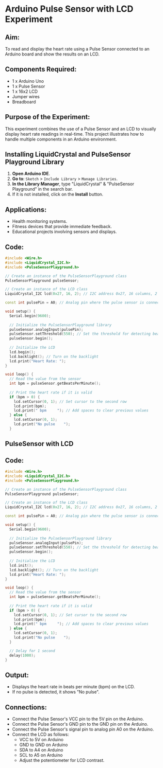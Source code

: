 # Arduino Pulse Sensor with LCD Experiment

## Aim:
To read and display the heart rate using a Pulse Sensor connected to an Arduino board and show the results on an LCD.

## Components Required:
- 1 x Arduino Uno
- 1 x Pulse Sensor
- 1 x 16x2 LCD
- Jumper wires
- Breadboard

## Purpose of the Experiment:
This experiment combines the use of a Pulse Sensor and an LCD to visually display heart rate readings in real-time. This project illustrates how to handle multiple components in an Arduino environment.

## Installing LiquidCrystal  and PulseSensor Playground Library

1. **Open Arduino IDE**.
2. **Go to**: `Sketch` > `Include Library` > `Manage Libraries`.
3. **In the Library Manager**, type "LiquidCrystal" & "PulseSensor Playground" in the search bar.
4. If it is not installed, click on the **Install** button.


## Applications:
- Health monitoring systems.
- Fitness devices that provide immediate feedback.
- Educational projects involving sensors and displays.

## Code:
```cpp
#include <Wire.h>
#include <LiquidCrystal_I2C.h>
#include <PulseSensorPlayground.h>

// Create an instance of the PulseSensorPlayground class
PulseSensorPlayground pulseSensor;

// Create an instance of the LCD class
LiquidCrystal_I2C lcd(0x27, 16, 2); // I2C address 0x27, 16 columns, 2 rows

const int pulsePin = A0; // Analog pin where the pulse sensor is connected

void setup() {
  Serial.begin(9600);
  
  // Initialize the PulseSensorPlayground library
  pulseSensor.analogInput(pulsePin);
  pulseSensor.setThreshold(550); // Set the threshold for detecting beats
  pulseSensor.begin();
  
  // Initialize the LCD
  lcd.begin();
  lcd.backlight(); // Turn on the backlight
  lcd.print("Heart Rate: ");
}

void loop() {
  // Read the value from the sensor
  int bpm = pulseSensor.getBeatsPerMinute();
  
  // Print the heart rate if it is valid
  if (bpm > 0) {
    lcd.setCursor(0, 1); // Set cursor to the second row
    lcd.print(bpm);
    lcd.print(" bpm     "); // Add spaces to clear previous values
  } else {
    lcd.setCursor(0, 1);
    lcd.print("No pulse    ");
  }
```

## PulseSensor with LCD
## Code:
```cpp
#include <Wire.h>
#include <LiquidCrystal_I2C.h>
#include <PulseSensorPlayground.h>

// Create an instance of the PulseSensorPlayground class
PulseSensorPlayground pulseSensor;

// Create an instance of the LCD class
LiquidCrystal_I2C lcd(0x27, 16, 2); // I2C address 0x27, 16 columns, 2 rows

const int pulsePin = A0; // Analog pin where the pulse sensor is connected

void setup() {
  Serial.begin(9600);
  
  // Initialize the PulseSensorPlayground library
  pulseSensor.analogInput(pulsePin);
  pulseSensor.setThreshold(550); // Set the threshold for detecting beats
  pulseSensor.begin();
  
  // Initialize the LCD
  lcd.init();
  lcd.backlight(); // Turn on the backlight
  lcd.print("Heart Rate: ");
}

void loop() {
  // Read the value from the sensor
  int bpm = pulseSensor.getBeatsPerMinute();
  
  // Print the heart rate if it is valid
  if (bpm > 0) {
    lcd.setCursor(0, 1); // Set cursor to the second row
    lcd.print(bpm);
    lcd.print(" bpm     "); // Add spaces to clear previous values
  } else {
    lcd.setCursor(0, 1);
    lcd.print("No pulse    ");
  }

  // Delay for 1 second
  delay(1000);
}
```

## Output:
   - Displays the heart rate in beats per minute (bpm) on the LCD.
   - If no pulse is detected, it shows "No pulse".

## Connections:
   - Connect the Pulse Sensor's VCC pin to the 5V pin on the Arduino.
   - Connect the Pulse Sensor's GND pin to the GND pin on the Arduino.
   - Connect the Pulse Sensor's signal pin to analog pin A0 on the Arduino.
   - Connect the LCD as follows:
     - VCC to 5V on Arduino
     - GND to GND on Arduino
     - SDA to A4 on Arduino
     - SCL to A5 on Arduino
     - Adjust the potentiometer for LCD contrast.
